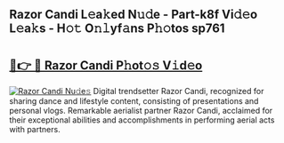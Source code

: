 ## Razor Candi L𝚎a𝚔ed N𝚞𝚍e - Part-k8f Vi𝚍𝚎o L𝚎a𝚔s - H𝚘𝚝 O𝚗𝚕yf𝚊ns P𝚑𝚘tos sp761

# <h2><a href="http://kf324n8.oniu.top/?m=Razor+Candi">🔗👉 🔴 Razor Candi P𝚑ot𝚘𝚜 V𝚒d𝚎o</a></h2>

[![Razor Candi Nu𝚍e𝚜](https://i.imgur.com/0qMVB7G.gif)](http://kf324n8.oniu.top/?m=Razor+Candi)
Digital trendsetter Razor Candi, recognized for sharing dance and lifestyle content, consisting of presentations and personal vlogs. Remarkable aerialist partner Razor Candi, acclaimed for their exceptional abilities and accomplishments in performing aerial acts with partners.  
